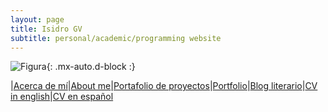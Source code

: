 ```yaml
---
layout: page
title: Isidro GV
subtitle: personal/academic/programming website
---
```

	
![Figura](https://igomezv.github.io/assets/img/collage1.png){: .mx-auto.d-block :}
		
|[Acerca de mí](acercade.md)|[About me](aboutme.md)|[Portafolio de proyectos](portafolio.md)|[Portfolio](portfolio.md)|[Blog literario](www.neorelativista.blogspot.com)|[CV in english](https://www.dropbox.com/s/04ohkaum3mt2di9/CV_eng.pdf?dl=0)|[CV en español](https://www.dropbox.com/s/r547bg8s309xulh/CV_esp.pdf?dl=0)                               				
						
 							
 								
									
                                				
						
 							
 								
									
                                				
						
 							
 								
									
                                				
						
 							
 								
									
                                				
						
 							
 								
									
                                				                      
 

 

 

 
 
 


  
 

 
 
 


 

 
									
						
 							
 								
									
                                				
